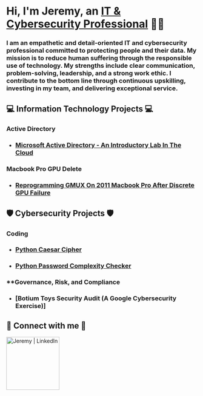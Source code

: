 <h1>Hi, I'm Jeremy, an <a href="https://linkedin.com/in/jeremyhilltech">IT & Cybersecurity Professional</a> 👨‍💻</h1>

<h3> I am an empathetic and detail-oriented IT and cybersecurity professional committed to protecting people and their data. My mission is to reduce human suffering through the responsible use of technology. My strengths include clear communication, problem-solving, leadership, and a strong work ethic. I contribute to the bottom line through continuous upskilling, investing in my team, and delivering exceptional service.</h3>

<h2>💻 Information Technology Projects 💻</h2>

### **Active Directory**
  - ### [Microsoft Active Directory - An Introductory Lab In The Cloud](https://github.com/jeremyhilltech/Microsoft-Active-Directory--An-Introductory-Lab-In-The-Cloud)

### **Macbook Pro GPU Delete**
  - ### [Reprogramming GMUX On 2011 Macbook Pro After Discrete GPU Failure](https://github.com/jeremyhilltech/Reprogramming-GMUX-On-2011-Macbook-Pro-After-Discrete-GPU-Failure)

<h2>🛡️ Cybersecurity Projects 🛡️</h2>

### **Coding**
  - ### [Python Caesar Cipher](https://github.com/jeremyhilltech/Python-Caesar-Cipher)
  - ### [Python Password Complexity Checker](https://github.com/jeremyhilltech/Python-Password-Complexity-Checker)

### **Governance, Risk, and Compliance
  - ### [Botium Toys Security Audit (A Google Cybersecurity Exercise)]

<h2> 📳 Connect with me 📳 </h2>

[<img align="left" alt="Jeremy | LinkedIn" width="140px" src="https://i.imgur.com/RIefvk9.png" />][linkedin]

[linkedin]: https://linkedin.com/in/jeremyhilltech

